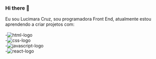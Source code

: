 ### Hi there 👋
Eu sou Lucimara Cruz, sou programadora Front End, atualmente estou aprendendo a criar projetos com:
<br>
<br>
-<img src="	https://img.shields.io/badge/HTML5-E34F26?style=for-the-badge&logo=html5&logoColor=white" alt="html-logo" />
<br>
-<img src="https://img.shields.io/badge/CSS3-1572B6?style=for-the-badge&logo=css3&logoColor=white" alt="css-logo" />
<br>
-<img src="https://img.shields.io/badge/JavaScript-323330?style=for-the-badge&logo=javascript&logoColor=F7DF1E" alt="javascript-logo" />
<br>
-<img src="	https://img.shields.io/badge/React-20232A?style=for-the-badge&logo=react&logoColor=61DAFB" alt="react-logo" />
